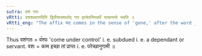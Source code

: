 ```yaml
---
sutra: वशं गतः
vRtti: वशशब्दात्तदिति द्वितीयासमर्थाद् गत इत्येतस्मिन्नर्थे यत्प्रत्ययो भवति ॥
vRtti_eng: "The affix यत् comes in the sense of 'gone,' after the word _vasa_, 'control' being in the second case in construction."
---
```

Thus वशंगतः = व꣡श्यः 'come under control' i. e. subdued i. e. a dependant or servant. वशः = काम इच्छा तां प्राप्तः i. e. परेच्छानुगामी ॥
